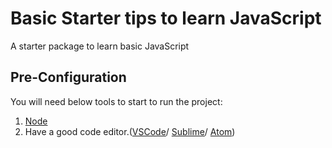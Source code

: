 # Basic Starter tips to learn JavaScript
A starter package to learn basic JavaScript


## Pre-Configuration
You will need below tools to start to run the project:
1. [Node](https://nodejs.org/en/download/)
2. Have a good code editor.([VSCode](https://code.visualstudio.com/download)/ [Sublime](https://www.sublimetext.com/3)/ [Atom](https://atom.io/))
